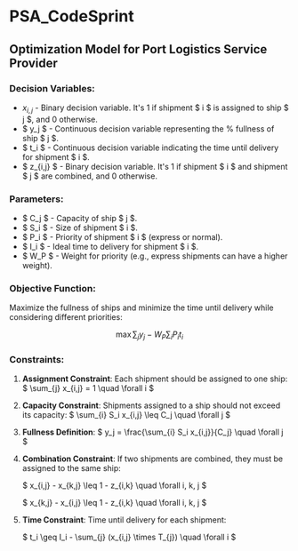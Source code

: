 # PSA_CodeSprint

## Optimization Model for Port Logistics Service Provider

### Decision Variables:

- $x_{i,j}$ - Binary decision variable. It's 1 if shipment $ i $ is assigned to ship $ j $, and 0 otherwise.
- $ y_j $ - Continuous decision variable representing the % fullness of ship $ j $.
- $ t_i $ - Continuous decision variable indicating the time until delivery for shipment $ i $.
- $ z\_{i,j} $ - Binary decision variable. It's 1 if shipment $ i $ and shipment $ j $ are combined, and 0 otherwise.

### Parameters:

- $ C_j $ - Capacity of ship $ j $.
- $ S_i $ - Size of shipment $ i $.
- $ P_i $ - Priority of shipment $ i $ (express or normal).
- $ I_i $ - Ideal time to delivery for shipment $ i $.
- $ W_P $ - Weight for priority (e.g., express shipments can have a higher weight).

### Objective Function:

Maximize the fullness of ships and minimize the time until delivery while considering different priorities:

$$
\max \sum_{j} y_j - W_P \sum_i P_i t_i
$$

### Constraints:

1. **Assignment Constraint**: Each shipment should be assigned to one ship:
   $
   \sum_{j} x_{i,j} = 1 \quad \forall i
   $

2. **Capacity Constraint**: Shipments assigned to a ship should not exceed its capacity:
   $
   \sum_{i} S_i x_{i,j} \leq C_j \quad \forall j
   $

3. **Fullness Definition**:
   $
   y_j = \frac{\sum_{i} S_i x_{i,j}}{C_j} \quad \forall j
   $

4. **Combination Constraint**: If two shipments are combined, they must be assigned to the same ship:

   $
   x_{i,j} - x_{k,j} \leq 1 - z_{i,k} \quad \forall i, k, j
   $

   $
   x_{k,j} - x_{i,j} \leq 1 - z_{i,k} \quad \forall i, k, j
   $

5. **Time Constraint**: Time until delivery for each shipment:

   $
   t_i \geq I_i - \sum_{j} (x_{i,j} \times T_{j}) \quad \forall i
   $
